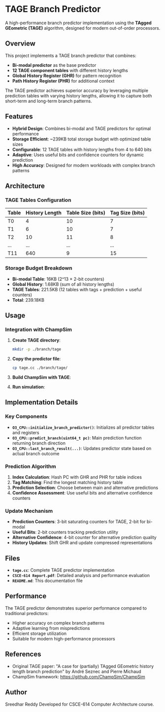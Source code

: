 # TAGE Branch Predictor

A high-performance branch predictor implementation using the **TAgged GEometric (TAGE)** algorithm, designed for modern out-of-order processors.

## Overview

This project implements a TAGE branch predictor that combines:
- **Bi-modal predictor** as the base predictor
- **12 TAGE component tables** with different history lengths
- **Global History Register (GHR)** for pattern recognition
- **Path History Register (PHR)** for additional context

The TAGE predictor achieves superior accuracy by leveraging multiple prediction tables with varying history lengths, allowing it to capture both short-term and long-term branch patterns.

## Features

- **Hybrid Design**: Combines bi-modal and TAGE predictors for optimal performance
- **Storage Efficient**: ~239KB total storage budget with optimized table sizes
- **Configurable**: 12 TAGE tables with history lengths from 4 to 640 bits
- **Adaptive**: Uses useful bits and confidence counters for dynamic prediction
- **High Accuracy**: Designed for modern workloads with complex branch patterns

## Architecture

### TAGE Tables Configuration
| Table | History Length | Table Size (bits) | Tag Size (bits) |
|-------|---------------|-------------------|-----------------|
| T0    | 4             | 10                | 7               |
| T1    | 6             | 10                | 7               |
| T2    | 10            | 11                | 8               |
| ...   | ...           | ...               | ...             |
| T11   | 640           | 9                 | 15              |

### Storage Budget Breakdown
- **Bi-modal Table**: 16KB (2^13 × 2-bit counters)
- **Global History**: 1.68KB (sum of all history lengths)
- **TAGE Tables**: 221.5KB (12 tables with tags + prediction + useful counters)
- **Total**: 239.18KB

## Usage

### Integration with ChampSim

1. **Create TAGE directory**:
   ```bash
   mkdir -p ./branch/tage
   ```

2. **Copy the predictor file**:
   ```bash
   cp tage.cc ./branch/tage/
   ```

3. **Build ChampSim with TAGE**:
  

4. **Run simulation**:
   

## Implementation Details

### Key Components

- **`O3_CPU::initialize_branch_predictor()`**: Initializes all predictor tables and registers
- **`O3_CPU::predict_branch(uint64_t pc)`**: Main prediction function returning branch direction
- **`O3_CPU::last_branch_result(...)`**: Updates predictor state based on actual branch outcome

### Prediction Algorithm

1. **Index Calculation**: Hash PC with GHR and PHR for table indices
2. **Tag Matching**: Find the longest matching history table
3. **Prediction Selection**: Choose between main and alternative predictions
4. **Confidence Assessment**: Use useful bits and alternative confidence counters

### Update Mechanism

- **Prediction Counters**: 3-bit saturating counters for TAGE, 2-bit for bi-modal
- **Useful Bits**: 2-bit counters tracking prediction utility
- **Alternative Confidence**: 4-bit counter for alternative prediction quality
- **History Updates**: Shift GHR and update compressed representations

## Files

- **`tage.cc`**: Complete TAGE predictor implementation
- **`CSCE-614 Report.pdf`**: Detailed analysis and performance evaluation
- **`README.md`**: This documentation file

## Performance

The TAGE predictor demonstrates superior performance compared to traditional predictors:
- Higher accuracy on complex branch patterns
- Adaptive learning from mispredictions
- Efficient storage utilization
- Suitable for modern high-performance processors

## References

- Original TAGE paper: "A case for (partially) TAgged GEometric history length branch prediction" by André Seznec and Pierre Michaud
- ChampSim framework: https://github.com/ChampSim/ChampSim

## Author
Sreedhar Reddy
Developed for CSCE-614 Computer Architecture course.